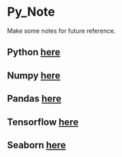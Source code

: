 # Py_Note
Make some notes for future reference.

## Python [here](python.md)

## Numpy [here](numpy.md)

## Pandas [here](pandas.md)

## Tensorflow [here](Tensorflow.md)

## Seaborn [here](Seaborn.md)
